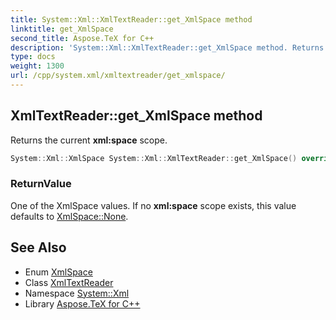 ```yaml
---
title: System::Xml::XmlTextReader::get_XmlSpace method
linktitle: get_XmlSpace
second_title: Aspose.TeX for C++
description: 'System::Xml::XmlTextReader::get_XmlSpace method. Returns the current xml:space scope in C++.'
type: docs
weight: 1300
url: /cpp/system.xml/xmltextreader/get_xmlspace/
---
```

## XmlTextReader::get_XmlSpace method


Returns the current **xml:space** scope.

```cpp
System::Xml::XmlSpace System::Xml::XmlTextReader::get_XmlSpace() override
```


### ReturnValue

One of the XmlSpace values. If no **xml:space** scope exists, this value defaults to [XmlSpace::None](../../xmlspace/).

## See Also

* Enum [XmlSpace](../../xmlspace/)
* Class [XmlTextReader](../)
* Namespace [System::Xml](../../)
* Library [Aspose.TeX for C++](../../../)
